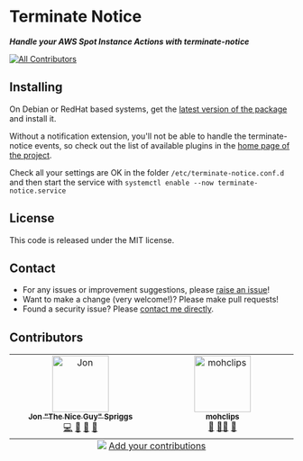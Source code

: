 # Terminate Notice

___Handle your AWS Spot Instance Actions with terminate-notice___

<!-- ALL-CONTRIBUTORS-BADGE:START - Do not remove or modify this section -->
[![All Contributors](https://img.shields.io/badge/all_contributors-2-orange.svg?style=flat-square)](#contributors-)
<!-- ALL-CONTRIBUTORS-BADGE:END -->

## Installing

On Debian or RedHat based systems, get the 
[latest version of the package](https://github.com/terminate-notice/terminate-notice/releases/latest)
and install it.

Without a notification extension, you'll not be able to handle the
terminate-notice events, so check out the list of available plugins in the 
[home page of the project](https://terminate-notice.github.io).

Check all your settings are OK in the folder `/etc/terminate-notice.conf.d`
and then start the service with
`systemctl enable --now terminate-notice.service`

## License

This code is released under the MIT license.

## Contact

* For any issues or improvement suggestions, please 
[raise an issue](https://github.com/terminate-notice/terminate-notice/issues)!
* Want to make a change (very welcome!)? Please make pull requests!
* Found a security issue? Please
[contact me directly](mailto:jon@sprig.gs?subject=terminate-notice-security).

## Contributors

<!-- ALL-CONTRIBUTORS-LIST:START - Do not remove or modify this section -->
<!-- prettier-ignore-start -->
<!-- markdownlint-disable -->
<table>
  <tbody>
    <tr>
      <td align="center" valign="top" width="14.28%"><a href="https://jon.sprig.gs/"><img src="https://avatars.githubusercontent.com/u/228671?v=4?s=100" width="100px;" alt="Jon "The Nice Guy" Spriggs"/><br /><sub><b>Jon "The Nice Guy" Spriggs</b></sub></a><br /><a href="https://github.com/terminate-notice/terminate-notice/commits?author=JonTheNiceGuy" title="Code">💻</a> <a href="#ideas-JonTheNiceGuy" title="Ideas, Planning, & Feedback">🤔</a> <a href="#plugin-JonTheNiceGuy" title="Plugin/utility libraries">🔌</a> <a href="#tool-JonTheNiceGuy" title="Tools">🔧</a></td>
      <td align="center" valign="top" width="14.28%"><a href="https://about.me/nicholascross"><img src="https://avatars.githubusercontent.com/u/11463820?v=4?s=100" width="100px;" alt="mohclips"/><br /><sub><b>mohclips</b></sub></a><br /><a href="#ideas-mohclips" title="Ideas, Planning, & Feedback">🤔</a> <a href="#mentoring-mohclips" title="Mentoring">🧑‍🏫</a> <a href="#research-mohclips" title="Research">🔬</a></td>
    </tr>
  </tbody>
  <tfoot>
    <tr>
      <td align="center" size="13px" colspan="7">
        <img src="https://raw.githubusercontent.com/all-contributors/all-contributors-cli/1b8533af435da9854653492b1327a23a4dbd0a10/assets/logo-small.svg">
          <a href="https://all-contributors.js.org/docs/en/bot/usage">Add your contributions</a>
        </img>
      </td>
    </tr>
  </tfoot>
</table>

<!-- markdownlint-restore -->
<!-- prettier-ignore-end -->

<!-- ALL-CONTRIBUTORS-LIST:END -->